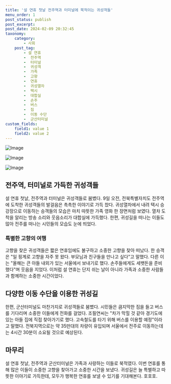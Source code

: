 ```yaml
---
title: '설 연휴 첫날 전주역과 터미널에 북적이는 귀성객들'
menu_order: 1
post_status: publish
post_excerpt: 
post_date: 2024-02-09 20:32:45
taxonomy:
    category:
        - 사회
    post_tag:
        - 설 연휴
        -  전주역
        -  터미널
        -  귀성객
        -  가족
        -  고향
        -  연휴
        -  귀성열차
        -  택시
        -  대합실
        -  손주
        -  버스
        -  짐
        -  이동 수단
        -  군산터미널
custom_fields:
    field1: value 1
    field2: value 2
---
```


![Image](https://imgnews.pstatic.net/image/421/2024/02/09/0007344839_001_20240209140001493.jpg?type=w647)

![Image](https://imgnews.pstatic.net/image/421/2024/02/09/0007344839_002_20240209140001595.jpg?type=w647)

![Image](https://imgnews.pstatic.net/image/421/2024/02/09/0007344839_003_20240209140001700.jpg?type=w647)

## 전주역, 터미널로 가득한 귀성객들
설 연휴 첫날, 전주역과 터미널은 귀성객들로 붐볐다. 9일 오전, 전북특별자치도 전주역에 도착한 귀성객들의 발걸음은 촉촉한 이야기로 가득 찼다. 귀성열차에서 내려 택시 승강장으로 이동하는 승객들의 모습은 마치 따뜻한 가족 영화 한 장면처럼 보였다. 열차 도착을 알리는 방송 소리와 웃음소리가 대합실에 가득했다. 한편, 귀성길을 떠나는 이들도 많아 전주를 떠나는 시민들의 모습도 눈에 띄었다.
### 특별한 고향의 여행
고향을 찾은 귀성객들은 짧은 연휴임에도 불구하고 소중한 고향을 찾아 떠났다. 한 승객은 "일 핑계로 고향을 자주 못 왔다. 부모님과 친구들을 만나고 싶다"고 말했다. 다른 이는 "올해는 큰 아들 내외가 있는 서울에서 보내기로 했다. 손주들에게도 세뱃돈을 준비했다"며 웃음을 지었다. 이처럼 설 연휴는 단지 쉬는 날이 아니라 가족과 소중한 사람들과 함께하는 소중한 시간이었다.
## 다양한 이동 수단을 이용한 귀성길
한편, 군산터미널도 마찬가지로 귀성객들로 붐볐다. 시민들은 큼지막한 짐을 들고 버스를 기다리며 소중한 이들에게 전화를 걸었다. 조필연씨는 "차가 막힐 것 같아 경기도에 있는 아들 집에 직접 찾아가기로 했다. 고속철도를 타기 위해 버스를 이용할 예정"이라고 말했다. 전북지역으로는 약 35만대의 차량이 유입되며 서울에서 전주로 이동하는데는 4시간 30분이 소요될 것으로 예상된다.
## 마무리
설 연휴 첫날, 전주역과 군산터미널은 가족과 사랑하는 이들로 북적였다. 이번 연휴를 통해 많은 이들이 소중한 고향을 찾아가고 소중한 시간을 보냈다. 귀성길은 늘 특별하고 따뜻한 이야기로 가득한데, 모두가 행복한 연휴를 보낼 수 있기를 기대해본다. 호호호.
